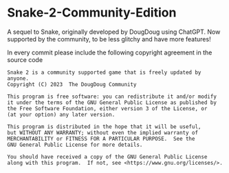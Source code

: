 # Snake-2-Community-Edition
A sequel to Snake, originally developed by DougDoug using ChatGPT. Now supported by the community, to be less glitchy and have more features!

In every commit please include the following copyright agreement in the source code

    Snake 2 is a community supported game that is freely updated by anyone.
    Copyright (C) 2023  The DougDoug Community

    This program is free software: you can redistribute it and/or modify
    it under the terms of the GNU General Public License as published by
    the Free Software Foundation, either version 3 of the License, or
    (at your option) any later version.

    This program is distributed in the hope that it will be useful,
    but WITHOUT ANY WARRANTY; without even the implied warranty of
    MERCHANTABILITY or FITNESS FOR A PARTICULAR PURPOSE.  See the
    GNU General Public License for more details.

    You should have received a copy of the GNU General Public License
    along with this program.  If not, see <https://www.gnu.org/licenses/>.
